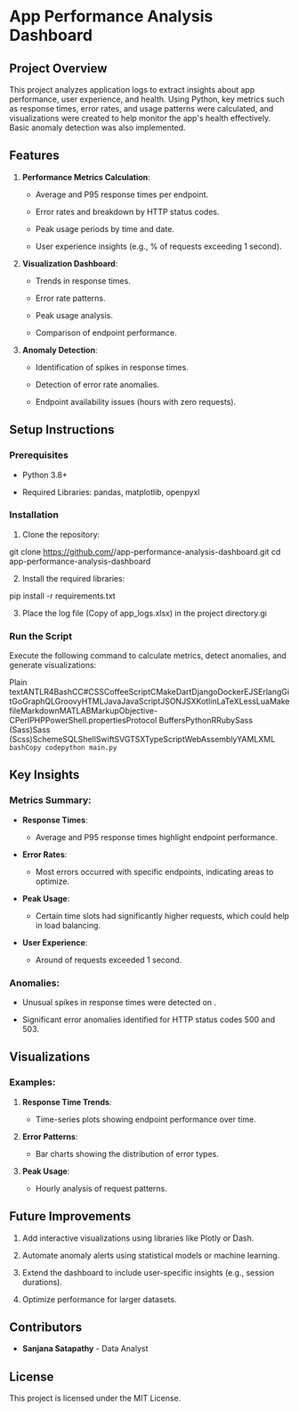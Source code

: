 **App Performance Analysis Dashboard**
======================================

**Project Overview**
--------------------

This project analyzes application logs to extract insights about app performance, user experience, and health. Using Python, key metrics such as response times, error rates, and usage patterns were calculated, and visualizations were created to help monitor the app's health effectively. Basic anomaly detection was also implemented.

**Features**
------------

1.  **Performance Metrics Calculation**:
    
    *   Average and P95 response times per endpoint.
        
    *   Error rates and breakdown by HTTP status codes.
        
    *   Peak usage periods by time and date.
        
    *   User experience insights (e.g., % of requests exceeding 1 second).
        
2.  **Visualization Dashboard**:
    
    *   Trends in response times.
        
    *   Error rate patterns.
        
    *   Peak usage analysis.
        
    *   Comparison of endpoint performance.
        
3.  **Anomaly Detection**:
    
    *   Identification of spikes in response times.
        
    *   Detection of error rate anomalies.
        
    *   Endpoint availability issues (hours with zero requests).
        

**Setup Instructions**
----------------------

### **Prerequisites**

*   Python 3.8+
    
*   Required Libraries: pandas, matplotlib, openpyxl
    

### **Installation**

1.  Clone the repository:
   
   git clone https://github.com/<your-username>/app-performance-analysis-dashboard.git
   cd app-performance-analysis-dashboard
    
2.  Install the required libraries:
   
   pip install -r requirements.txt
    
3.  Place the log file (Copy of app\_logs.xlsx) in the project directory.gi
    
### **Run the Script**

Execute the following command to calculate metrics, detect anomalies, and generate visualizations:

Plain textANTLR4BashCC#CSSCoffeeScriptCMakeDartDjangoDockerEJSErlangGitGoGraphQLGroovyHTMLJavaJavaScriptJSONJSXKotlinLaTeXLessLuaMakefileMarkdownMATLABMarkupObjective-CPerlPHPPowerShell.propertiesProtocol BuffersPythonRRubySass (Sass)Sass (Scss)SchemeSQLShellSwiftSVGTSXTypeScriptWebAssemblyYAMLXML`   bashCopy codepython main.py   `

**Key Insights**
----------------

### **Metrics Summary**:

*   **Response Times**:
    
    *   Average and P95 response times highlight endpoint performance.
        
*   **Error Rates**:
    
    *   Most errors occurred with specific endpoints, indicating areas to optimize.
        
*   **Peak Usage**:
    
    *   Certain time slots had significantly higher requests, which could help in load balancing.
        
*   **User Experience**:
    
    *   Around of requests exceeded 1 second.
        

### **Anomalies**:

*   Unusual spikes in response times were detected on .
    
*   Significant error anomalies identified for HTTP status codes 500 and 503.
    

**Visualizations**
------------------

### **Examples**:

1.  **Response Time Trends**:
    
    *   Time-series plots showing endpoint performance over time.
        
2.  **Error Patterns**:
    
    *   Bar charts showing the distribution of error types.
        
3.  **Peak Usage**:
    
    *   Hourly analysis of request patterns.
        

**Future Improvements**
-----------------------

1.  Add interactive visualizations using libraries like Plotly or Dash.
    
2.  Automate anomaly alerts using statistical models or machine learning.
    
3.  Extend the dashboard to include user-specific insights (e.g., session durations).
    
4.  Optimize performance for larger datasets.
    

**Contributors**
----------------

*   **Sanjana Satapathy** - Data Analyst
    

**License**
-----------

This project is licensed under the MIT License.